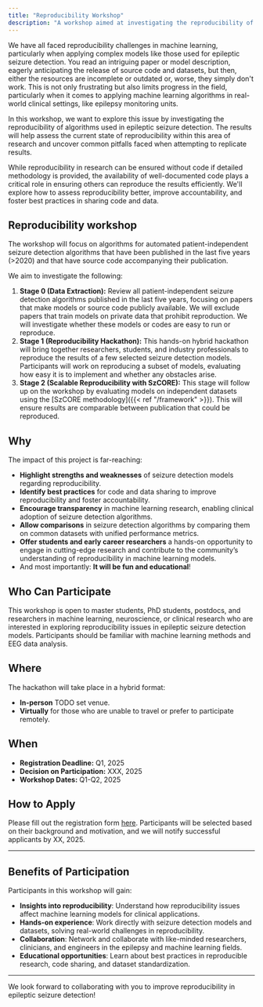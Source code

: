 ```yaml
---
title: "Reproducibility Workshop"
description: "A workshop aimed at investigating the reproducibility of seizure detection models."
---
```


We have all faced reproducibility challenges in machine learning, particularly when applying complex models like those used for epileptic seizure detection. You read an intriguing paper or model description, eagerly anticipating the release of source code and datasets, but then, either the resources are incomplete or outdated or, worse, they simply don't work. This is not only frustrating but also limits progress in the field, particularly when it comes to applying machine learning algorithms in real-world clinical settings, like epilepsy monitoring units.

In this workshop, we want to explore this issue by investigating the reproducibility of algorithms used in epileptic seizure detection. The results will help assess the current state of reproducibility within this area of research and uncover common pitfalls faced when attempting to replicate results.

While reproducibility in research can be ensured without code if detailed methodology is provided, the availability of well-documented code plays a critical role in ensuring others can reproduce the results efficiently. We'll explore how to assess reproducibility better, improve accountability, and foster best practices in sharing code and data.

## Reproducibility workshop

The workshop will focus on algorithms for automated patient-independent seizure detection algorithms that have been published in the last five years (>2020) and that have source code accompanying their publication.

We aim to investigate the following:

1. **Stage 0 (Data Extraction):** Review all patient-independent seizure detection algorithms published in the last five years, focusing on papers that make models or source code publicly available. We will exclude papers that train models on private data that prohibit reproduction. We will investigate whether these models or codes are easy to run or reproduce.
2. **Stage 1 (Reproducibility Hackathon):** This hands-on hybrid hackathon will bring together researchers, students, and industry professionals to reproduce the results of a few selected seizure detection models. Participants will work on reproducing a subset of models, evaluating how easy it is to implement and whether any obstacles arise.
3. **Stage 2 (Scalable Reproducibility with SzCORE):** This stage will follow up on the workshop by evaluating models on independent datasets using the [SzCORE methodology]({{< ref "/framework" >}}). This will ensure results are comparable between publication that could be reproduced.

## Why

The impact of this project is far-reaching:

- **Highlight strengths and weaknesses** of seizure detection models regarding reproducibility.
- **Identify best practices** for code and data sharing to improve reproducibility and foster accountability.
- **Encourage transparency** in machine learning research, enabling clinical adoption of seizure detection algorithms.
- **Allow comparisons** in seizure detection algorithms by comparing them on common datasets with unified performance metrics.
- **Offer students and early career researchers** a hands-on opportunity to engage in cutting-edge research and contribute to the community’s understanding of reproducibility in machine learning models.
- And most importantly: **It will be fun and educational**!

## Who Can Participate

This workshop is open to master students, PhD students, postdocs, and researchers in machine learning, neuroscience, or clinical research who are interested in exploring reproducibility issues in epileptic seizure detection models. Participants should be familiar with machine learning methods and EEG data analysis.

## Where

The hackathon will take place in a hybrid format:

- **In-person** TODO set venue.
- **Virtually** for those who are unable to travel or prefer to participate remotely.

## When

- **Registration Deadline:** Q1, 2025
- **Decision on Participation:** XXX, 2025
- **Workshop Dates:** Q1-Q2, 2025

## How to Apply

Please fill out the registration form [here](#). Participants will be selected based on their background and motivation, and we will notify successful applicants by XX, 2025.

---

## Benefits of Participation

Participants in this workshop will gain:

- **Insights into reproducibility**: Understand how reproducibility issues affect machine learning models for clinical applications.
- **Hands-on experience**: Work directly with seizure detection models and datasets, solving real-world challenges in reproducibility.
- **Collaboration**: Network and collaborate with like-minded researchers, clinicians, and engineers in the epilepsy and machine learning fields.
- **Educational opportunities**: Learn about best practices in reproducible research, code sharing, and dataset standardization.

---

We look forward to collaborating with you to improve reproducibility in epileptic seizure detection!
